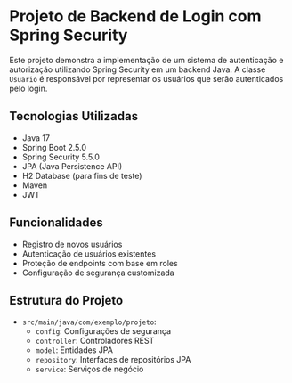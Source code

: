 # Projeto de Backend de Login com Spring Security

Este projeto demonstra a implementação de um sistema de autenticação e autorização utilizando Spring Security em um backend Java. A classe `Usuario` é responsável por representar os usuários que serão autenticados pelo login.

## Tecnologias Utilizadas

- Java 17
- Spring Boot 2.5.0
- Spring Security 5.5.0
- JPA (Java Persistence API)
- H2 Database (para fins de teste)
- Maven
- JWT

## Funcionalidades

- Registro de novos usuários
- Autenticação de usuários existentes
- Proteção de endpoints com base em roles
- Configuração de segurança customizada

## Estrutura do Projeto

- `src/main/java/com/exemplo/projeto`:
  - `config`: Configurações de segurança
  - `controller`: Controladores REST
  - `model`: Entidades JPA
  - `repository`: Interfaces de repositórios JPA
  - `service`: Serviços de negócio

